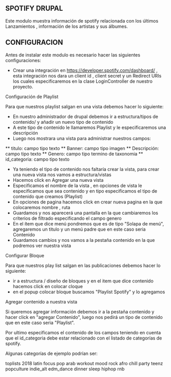
SPOTIFY DRUPAL
---------------------

Este modulo  muestra información de spotify relacionada con los últimos Lanzamientos , información de los artistas y sus álbumes.

CONFIGURACION
--------------------------

Antes de instalar este modulo es necesario hacer las siguientes configuraciones:

 * Crear una integración en https://developer.spotify.com/dashboard/ , esta
   integración nos dara un client id , client secret y un Redirect URIs los cuales especificaremos
   en la clase LoginController de nuestro proyecto.

 Configuración de Playlist

 Para que nuestros playlist salgan en una vista debemos hacer lo siguiente:

 * En nuestro administrador de drupal debemos ir a estructura/tipos de contenido/ y añadir un nuevo tipo de contenido
 * A este tipo de contenido le llamaremos Playlist y le especificaremos una descripción
 * Luego nos mostrara una vista para administrar nuestros campos:

 ** titulo: campo tipo texto
 ** Banner: campo tipo imagen
 ** Descripción: campo tipo texto
 ** Genero: campo tipo termino de taxonomia
 ** id_categoria: campo tipo texto

* Ya teniendo el tipo de contenido nos faltaría crear la vista, para crear una nueva vista nos vamos a estructura/vistas
* Hacemos click en Agregar una nueva vista
* Especificamos el nombre de la vista , en opciones de vista le especificamos que sea contenido y en tipo especificamos el tipo de contenido que creamos (Playlist)
* En opciones de pagina hacemos click en crear nueva pagina en la que colocaremos nombre , ruta
* Guardamos y nos aparecerá una pantalla en la que cambiaremos los criterios de filtrado especificando el campo genero
* En el ítem que dice menú pondremos que es de tipo "Solapa de menú", agregaremos un titulo y un menú padre que en este caso seria Contenido
* Guardamos cambios y nos vamos a la pestaña contenido en la que podremos ver nuestra vista

Configurar Bloque

Para que nuestros play list salgan en las publicaciones debemos hacer lo siguiente:

* ir a estructura / diseño de bloques y en el item que dice contenido hacemos click en colocar cloque
* en el popup colocar bloque buscamos "Playlist Spotify" y lo agregamos

Agregar contenido a nuestra vista

Si queremos agregar información debemos ir a la pestaña contenido y hacer click en "agregar Contenido", luego nos pedirá un  tipo de contenido que en este caso seria "Playlist".

Por ultimo especificamos el contenido de los campos teniendo en cuenta que el id_categoria debe estar relacionado con el listado de categorías de spotify.

Algunas categorías de ejemplo podrían ser:

toplists
2018
latin
focus
pop
arab
workout
mood
rock
afro
chill
party
teenz
popculture
indie_alt
edm_dance
dinner
sleep
hiphop
rnb
